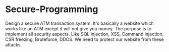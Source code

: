 # Secure-Programming
Design a secure ATM transaction system.
It's basically a website which works like an ATM except it will not give you money.
The purpose is to implement all security aspects.
Like SQL injection, XSS, Command injection, CSR freezing, Bruteforce, DDOS. We need to protect our
website from these attacks.
